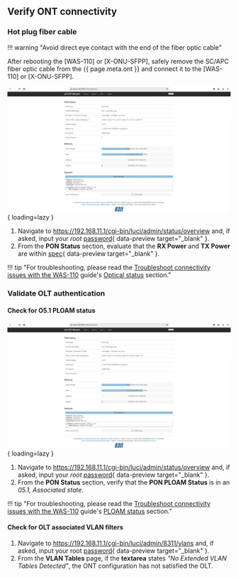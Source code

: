 ## Verify ONT connectivity

### Hot plug fiber cable

!!! warning "Avoid direct eye contact with the end of the fiber optic cable"

After rebooting the [WAS-110] or [X-ONU-SFPP], safely remove the SC/APC fiber optic cable from the {{ page.meta.ont }} and
connect it to the [WAS-110] or [X-ONU-SFPP].

![WAS-110 PON status](shared-assets/was_110_luci_pon_status.webp){ loading=lazy }

1. Navigate to <https://192.168.11.1/cgi-bin/luci/admin/status/overview> and, if asked, input your *root* [password]{ data-preview target="_blank" }.
2. From the __PON Status__ section, evaluate that the __RX Power__ and __TX Power__ are within [spec](troubleshoot-connectivity-issues-with-the-was-110.md#optical-specifications){ data-preview target="_blank" }.

!!! tip "For troubleshooting, please read the [Troubleshoot connectivity issues with the WAS-110] guide's [Optical status] section."

  [Optical status]: troubleshoot-connectivity-issues-with-the-was-110.md#optical-status

### Validate OLT authentication

<h4>Check for O5.1 PLOAM status</h4>

![WAS-110 PON status](shared-assets/was_110_luci_pon_status.webp){ loading=lazy }

1. Navigate to <https://192.168.11.1/cgi-bin/luci/admin/status/overview> and, if asked, input your *root* [password]{ data-preview target="_blank" }.
2. From the __PON Status__ section, verify that the __PON PLOAM Status__ is in an *05.1, Associated state*.

!!! tip "For troubleshooting, please read the [Troubleshoot connectivity issues with the WAS-110] guide's [PLOAM status] section."

  [PLOAM status]: troubleshoot-connectivity-issues-with-the-was-110.md#ploam-status

<h4>Check for OLT associated VLAN filters</h4>

1. Navigate to <https://192.168.11.1/cgi-bin/luci/admin/8311/vlans> and, if asked, input your root [password]{ data-preview target="_blank" }.
2. From the __VLAN Tables__ page, if the __textarea__ states *"No Extended VLAN Tables Detected"*, the ONT configuration has not satisfied the OLT.

  [password]: ../xgs-pon/ont/bfw-solutions/was-110.md#web-credentials
  [Troubleshoot connectivity issues with the WAS-110]: troubleshoot-connectivity-issues-with-the-was-110.md
